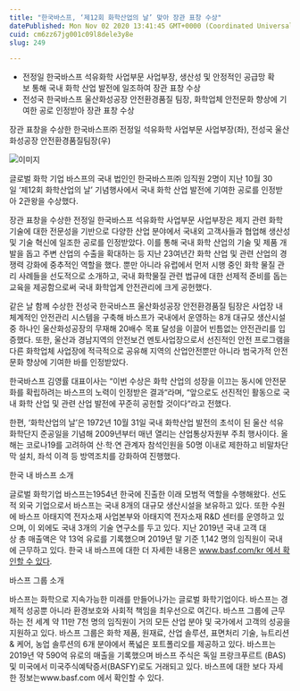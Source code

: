```yaml
---
title: "한국바스프, ‘제12회 화학산업의 날’ 맞아 장관 표창 수상"
datePublished: Mon Nov 02 2020 13:41:45 GMT+0000 (Coordinated Universal Time)
cuid: cm6zz67jg001c09l8dele3y8e
slug: 249

---
```



- 전정일 한국바스프 석유화학 사업부문 사업부장, 생산성 및 안정적인 공급망 확보 통해 국내 화학 산업 발전에 일조하여 장관 표창 수상
- 전성국 한국바스프 울산화성공장 안전환경품질 팀장, 화학업체 안전문화 향상에 기여한 공로 인정받아 장관 표창 수상

장관 표창을 수상한 한국바스프㈜ 전정일 석유화학 사업부문 사업부장(좌), 전성국 울산화성공장 안전환경품질팀장(우)

![이미지](https://cdn.hashnode.com/res/hashnode/image/upload/v1739247694694/5a5e3abb-94b0-45d5-95a3-2a8156aff4d2.png)

글로벌 화학 기업 바스프의 국내 법인인 한국바스프㈜ 임직원 2명이 지난 10월 30일 ‘제12회 화학산업의 날’ 기념행사에서 국내 화학 산업 발전에 기여한 공로를 인정받아 2관왕을 수상했다.

장관 표창을 수상한 전정일 한국바스프 석유화학 사업부문 사업부장은 제지 관련 화학 기술에 대한 전문성을 기반으로 다양한 산업 분야에서 국내외 고객사들과 협업해 생산성 및 기술 혁신에 일조한 공로를 인정받았다. 이를 통해 국내 화학 산업의 기술 및 제품 개발을 돕고 주변 산업의 수출을 확대하는 등 지난 23여년간 화학 산업 및 관련 산업의 경쟁력 강화에 중추적인 역할을 했다. 뿐만 아니라 유럽에서 먼저 시행 중인 화학 물질 관리 사례들을 선도적으로 소개하고, 국내 화학물질 관련 법규에 대한 선제적 준비를 돕는 교육을 제공함으로써 국내 화학업계 안전관리에 크게 공헌했다.

같은 날 함께 수상한 전성국 한국바스프 울산화성공장 안전환경품질 팀장은 사업장 내 체계적인 안전관리 시스템을 구축해 바스프가 국내에서 운영하는 8개 대규모 생산시설 중 하나인 울산화성공장의 무재해 20배수 목표 달성을 이끌어 빈틈없는 안전관리를 입증했다. 또한, 울산과 경남지역의 안전보건 멘토사업장으로서 선진적인 안전 프로그램을 다른 화학업체 사업장에 적극적으로 공유해 지역의 산업안전뿐만 아니라 범국가적 안전문화 향상에 기여한 바를 인정받았다.

한국바스프 김영률 대표이사는 “이번 수상은 화학 산업의 성장을 이끄는 동시에 안전문화를 확립하려는 바스프의 노력이 인정받은 결과“라며, “앞으로도 선진적인 활동으로 국내 화학 산업 및 관련 산업 발전에 꾸준히 공헌할 것이다“라고 전했다.

한편, ‘화학산업의 날’은 1972년 10월 31일 국내 화학산업 발전의 초석이 된 울산 석유화학단지 준공일을 기념해 2009년부터 매년 열리는 산업통상자원부 주최 행사이다. 올해는 코로나19를 고려하여 산∙학∙연 관계자 참석인원을 50명 이내로 제한하고 비말차단막 설치, 좌석 이격 등 방역조치를 강화하여 진행했다.

한국 내 바스프 소개

글로벌 화학기업 바스프는1954년 한국에 진출한 이래 모범적 역할을 수행해왔다. 선도적 외국 기업으로서 바스프는 국내 8개의 대규모 생산시설을 보유하고 있다. 또한 수원에 바스프 아태지역 전자소재 사업본부와 아태지역 전자소재 R&D 센터를 운영하고 있으며, 이 외에도 국내 3개의 기술 연구소를 두고 있다. 지난 2019년 국내 고객 대상 총 매출액은 약 13억 유로를 기록했으며 2019년 말 기준 1,142 명의 임직원이 국내에 근무하고 있다. 한국 내 바스프에 대한 더 자세한 내용은 www.basf.com/kr 에서 확인할 수 있다.

바스프 그룹 소개

바스프는 화학으로 지속가능한 미래를 만들어나가는 글로벌 화학기업이다. 바스프는 경제적 성공뿐 아니라 환경보호와 사회적 책임을 최우선으로 여긴다. 바스프 그룹에 근무하는 전 세계 약 11만 7천 명의 임직원이 거의 모든 산업 분야 및 국가에서 고객의 성공을 지원하고 있다. 바스프 그룹은 화학 제품, 원재료, 산업 솔루션, 표면처리 기술, 뉴트리션 & 케어, 농업 솔루션의 6개 분야에서 폭넓은 포트폴리오를 제공하고 있다. 바스프는 2019년 약 590억 유로의 매출을 기록했으며 바스프 주식은 독일 프랑크푸르트 (BAS) 및 미국에서 미국주식예탁증서(BASFY)로도 거래되고 있다. 바스프에 대한 보다 자세한 정보는www.basf.com 에서 확인할 수 있다.